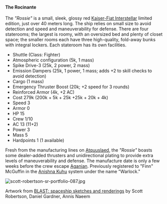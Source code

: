 #### The Rocinante

The _"Rossie"_ is a small, sleek, glossy red [Kaiser-Fiat Interstellar]() limited edition, just over 40 meters long. The ship relies on small size to avoid detection and speed and maneuverability for defense. There are four staterooms; the largest is roomy, with an oversized bed and plenty of closet space; the smaller rooms each have three high-quality, fold-away bunks with integral lockers. Each stateroom has its own facilities.

* Shuttle (Class: Fighter)
* Atmospheric configuration (5k, 1 mass)
* Spike Drive-3 (25k, 2 power, 2 mass)
* Emission Dampers (25k, 1 power, 1 mass; adds +2 to skill checks to avoid detection)
* Cargo (1 mass)
* Emergency Thruster Boost (20k; +2 speed for 3 rounds)
* Reinforced Armor (4k, +2 AC)
* Cost 279k (200k + 5k + 25k +25k + 20k + 4k)
* Speed 3
* Armor 0
* HP 15
* Crew 1/10
* AC 13 (11+2)
* Power 3
* Mass 5
* Hardpoints 1 (1 available)

Fresh from the manufacturing lines on [Atquuslaed](), the _"Rossie"_ boasts some dealer-added thrusters and unidirectional plating to provide extra levels of maneuverability and defense. The manufacture date is only a few weeks before the crew escape [Aganian](Aganian). Previously registered to "Finn" McGuffin in the [Anishna Kuhu](https://sectorswithoutnumber.com/sector/UdWhNiPN5UQmCmT9ahT3/system/opKSklCGhfFSgZUE9fVC) system under the name "Warlock."

![scott-robertson-sr-portfolio-087.jpg](https://bitbucket.org/repo/R9GnAzj/images/2820492266-scott-robertson-sr-portfolio-087.jpg)

Artwork from [BLAST: spaceship sketches and renderings](https://www.amazon.com/BLAST-spaceship-renderings-Scott-Robertson/dp/1933492546]) by Scott Robertson, Daniel Gardner, Annis Naeem
